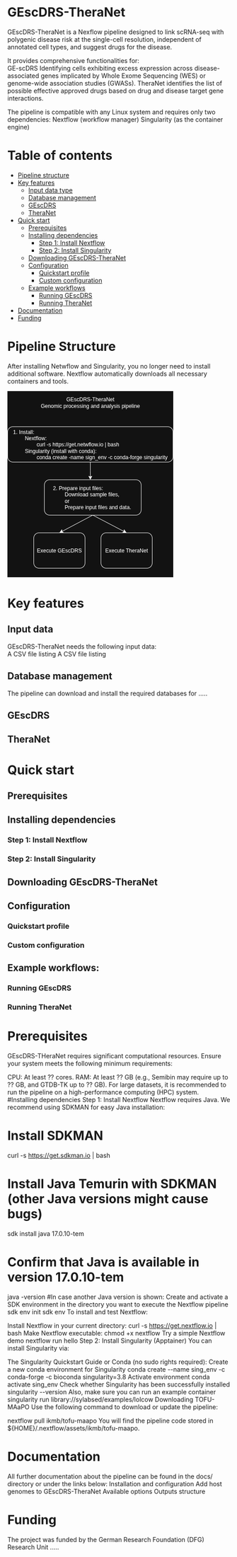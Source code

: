 # GEscDRS-TheraNet

GEscDRS-TheraNet is a Nexflow pipeline designed to link scRNA-seq with polygenic disease risk at the single-cell resolution, independent of annotated cell types, and suggest drugs for the disease.

It provides comprehensive functionalities for:	
GE-scDRS Identifying cells exhibiting excess expression across disease-associated genes implicated by Whole Exome Sequencing (WES) or genome-wide association studies (GWASs).
TheraNet identifies the list of possible effective approved drugs based on drug and disease target gene interactions. 

The pipeline is compatible with any Linux system and requires only two dependencies:
	Nextflow (workflow manager)
	Singularity  (as the container engine)

# Table of contents
- [Pipeline structure](#pipeline-structure)
- [Key features](#key-features)
	- [Input data type](#input-data-type)
	- [Database management](#database-management)
	- [GEscDRS](#gescdrs)
	- [TheraNet](#theranet)
- [Quick start](#quick-start)
	- [Prerequisites](#prerequisites)
	- [Installing dependencies](#installing-dependencies)
		- [Step 1: Install Nextflow](#step-1-Install-nextflow)
		- [Step 2: Install Singularity ](#step-2-Install-singularity )
	- [Downloading GEscDRS-TheraNet](#downloading-gescdrs-theranet)
	- [Configuration](#configuration)
		- [Quickstart profile](#quickstart-profile)
		- [Custom configuration](#custom-configuration)
	- [Example workflows](#example-workflows)
		- [Running GEscDRS](#running-gescdrs)	
		- [Running TheraNet](#running-theranet)
- [Documentation](#documentation)
- [Funding](#funding)

# Pipeline Structure
After installing Netwflow and Singularity, you no longer need to install additional software.
Nextflow automatically downloads all necessary containers and tools.

![Image Alt Text](https://github.com/seirana/GEscDRS-TheraNet/blob/main/Images/Pipeline%20Structure.drawio.png)

# Key features
## Input data
GEscDRS-TheraNet needs the following input data:	
A CSV file listing 
A CSV file listing
## Database management
The pipeline can download and install the required databases for .....
## GEscDRS
## TheraNet
# Quick start
## Prerequisites
## Installing dependencies
### Step 1: Install Nextflow
### Step 2: Install Singularity 
## Downloading GEscDRS-TheraNet
## Configuration
### Quickstart profile
### Custom configuration
## Example workflows:
### Running GEscDRS	
### Running TheraNet
# Prerequisites
GEscDRS-THeraNet requires significant computational resources. Ensure your system meets the following minimum requirements:

CPU: At least ?? cores.
RAM: At least ?? GB (e.g., Semibin may require up to ?? GB, and GTDB-TK up to ?? GB).
For large datasets, it is recommended to run the pipeline on a high-performance computing (HPC) system.
#Installing dependencies
Step 1: Install Nextflow
Nextflow requires Java. We recommend using SDKMAN for easy Java installation:

# Install SDKMAN
curl -s https://get.sdkman.io | bash
# Install Java Temurin with SDKMAN (other Java versions might cause bugs)
sdk install java 17.0.10-tem
# Confirm that Java is available in version 17.0.10-tem
java -version
#In case another Java version is shown: Create and activate a SDK environment in the directory you want to execute the Nextflow pipeline
sdk env init
sdk env
To install and test Nextflow:

Install Nextflow in your current directory:
curl -s https://get.nextflow.io | bash
Make Nextflow executable:
chmod +x nextflow
Try a simple Nextflow demo
nextflow run hello
Step 2: Install Singularity (Apptainer)
You can install Singularity via:

The Singularity Quickstart Guide or
Conda (no sudo rights required):
Create a new conda environment for Singularity
conda create --name sing_env -c conda-forge -c bioconda singularity=3.8 
Activate environment
conda activate sing_env
Check whether Singularity has been successfully installed
singularity --version
Also, make sure you can run an example container
singularity run library://sylabsed/examples/lolcow
Downloading TOFU-MAaPO
Use the following command to download or update the pipeline:

nextflow pull ikmb/tofu-maapo
You will find the pipeline code stored in ${HOME}/.nextflow/assets/ikmb/tofu-maapo.

# Documentation
All further documentation about the pipeline can be found in the docs/ directory or under the links below:
Installation and configuration
Add host genomes to GEscDRS-TheraNet
Available options
Outputs structure

# Funding
The project was funded by the German Research Foundation (DFG) Research Unit .....
